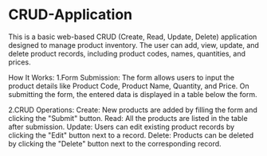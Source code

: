 # CRUD-Application
This is a basic web-based CRUD (Create, Read, Update, Delete) application designed to manage product inventory. The user can add, view, update, and delete product records, including product codes, names, quantities, and prices.

How It Works:
1.Form Submission:
The form allows users to input the product details like Product Code, Product Name, Quantity, and Price.
On submitting the form, the entered data is displayed in a table below the form.

2.CRUD Operations:
Create: New products are added by filling the form and clicking the "Submit" button.
Read: All the products are listed in the table after submission.
Update: Users can edit existing product records by clicking the "Edit" button next to a record.
Delete: Products can be deleted by clicking the "Delete" button next to the corresponding record.
